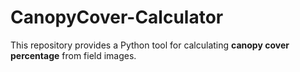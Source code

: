 # CanopyCover-Calculator
This repository provides a Python tool for calculating **canopy cover percentage** from field images.
